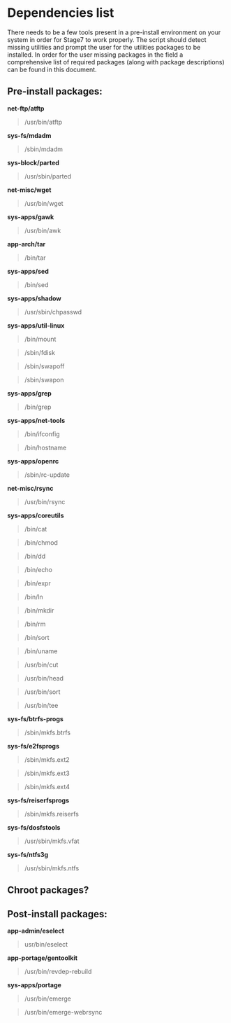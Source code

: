 Dependencies list
=====

There needs to be a few tools present in a pre-install environment on your system in order for Stage7 to work 
properly. The script should detect missing utilities and 
prompt the user for the utilities packages to be installed. In order for the user missing packages in the field a comprehensive list of required 
packages (along with package descriptions) can be found in this document.

## Pre-install packages:

**net-ftp/atftp**
> /usr/bin/atftp

**sys-fs/mdadm**
> /sbin/mdadm

**sys-block/parted**
> /usr/sbin/parted

**net-misc/wget**

> /usr/bin/wget

**sys-apps/gawk**
> /usr/bin/awk

**app-arch/tar**
> /bin/tar 

**sys-apps/sed**
> /bin/sed

**sys-apps/shadow**
> /usr/sbin/chpasswd

**sys-apps/util-linux**

> /bin/mount

> /sbin/fdisk

> /sbin/swapoff

> /sbin/swapon

**sys-apps/grep**
> /bin/grep

**sys-apps/net-tools**
> /bin/ifconfig

> /bin/hostname

**sys-apps/openrc**
> /sbin/rc-update

**net-misc/rsync**
> /usr/bin/rsync

**sys-apps/coreutils**
> /bin/cat

> /bin/chmod

> /bin/dd

> /bin/echo

> /bin/expr

> /bin/ln

> /bin/mkdir

> /bin/rm

> /bin/sort

> /bin/uname

> /usr/bin/cut

> /usr/bin/head

> /usr/bin/sort

> /usr/bin/tee

**sys-fs/btrfs-progs**
> /sbin/mkfs.btrfs

**sys-fs/e2fsprogs**
> /sbin/mkfs.ext2

> /sbin/mkfs.ext3

> /sbin/mkfs.ext4

**sys-fs/reiserfsprogs**
> /sbin/mkfs.reiserfs

**sys-fs/dosfstools**
> /usr/sbin/mkfs.vfat

**sys-fs/ntfs3g**
> /usr/sbin/mkfs.ntfs

## Chroot packages?

## Post-install packages:

**app-admin/eselect**
> usr/bin/eselect

**app-portage/gentoolkit**
> /usr/bin/revdep-rebuild

**sys-apps/portage**
> /usr/bin/emerge

> /usr/bin/emerge-webrsync
